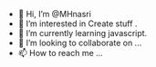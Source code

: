 - 👋 Hi, I’m @MHnasri
- 👀 I’m interested in Create stuff .
- 🌱 I’m currently learning javascript.
- 💞️ I’m looking to collaborate on ...
- 📫 How to reach me ...

<!---
MHnasri/MHnasri is a ✨ special ✨ repository because its `README.md` (this file) appears on your GitHub profile.
You can click the Preview link to take a look at your changes.
--->

